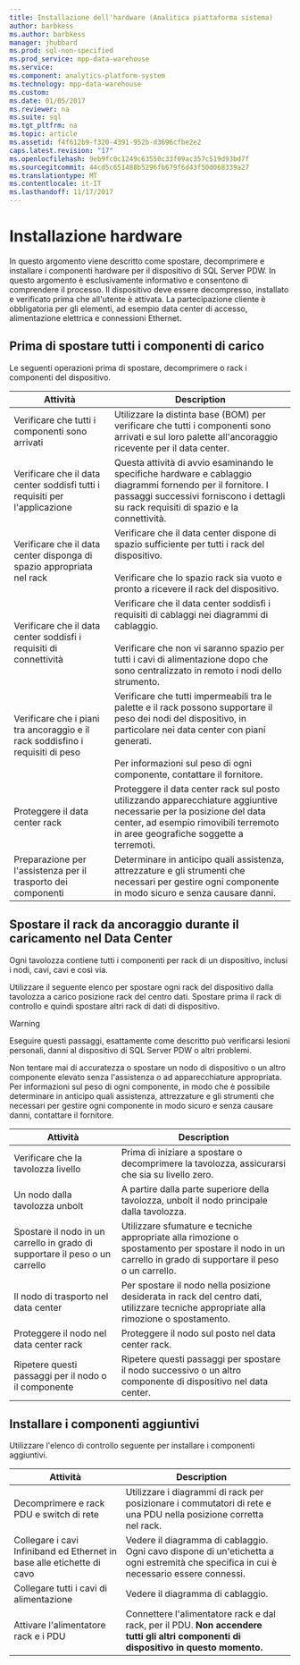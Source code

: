```yaml
---
title: Installazione dell'hardware (Analitica piattaforma sistema)
author: barbkess
ms.author: barbkess
manager: jhubbard
ms.prod: sql-non-specified
ms.prod_service: mpp-data-warehouse
ms.service: 
ms.component: analytics-platform-system
ms.technology: mpp-data-warehouse
ms.custom: 
ms.date: 01/05/2017
ms.reviewer: na
ms.suite: sql
ms.tgt_pltfrm: na
ms.topic: article
ms.assetid: f4f612b9-f320-4391-952b-d3696cfbe2e2
caps.latest.revision: "17"
ms.openlocfilehash: 9eb9fc0c1249c63550c33f09ac357c519d93bd7f
ms.sourcegitcommit: 44cd5c651488b5296fb679f6d43f50d068339a27
ms.translationtype: MT
ms.contentlocale: it-IT
ms.lasthandoff: 11/17/2017
---
```

# <a name="hardware-installation"></a>Installazione hardware
In questo argomento viene descritto come spostare, decomprimere e installare i componenti hardware per il dispositivo di SQL Server PDW. In questo argomento è esclusivamente informativo e consentono di comprendere il processo. Il dispositivo deve essere decompresso, installato e verificato prima che all'utente è attivata. La partecipazione cliente è obbligatoria per gli elementi, ad esempio data center di accesso, alimentazione elettrica e connessioni Ethernet.  
  
## <a name="BeforeMoving"></a>Prima di spostare tutti i componenti di carico  
Le seguenti operazioni prima di spostare, decomprimere o rack i componenti del dispositivo.  
  
|Attività|Description|  
|--------|---------------|  
|Verificare che tutti i componenti sono arrivati|Utilizzare la distinta base (BOM) per verificare che tutti i componenti sono arrivati e sul loro palette all'ancoraggio ricevente per il data center.|  
|Verificare che il data center soddisfi tutti i requisiti per l'applicazione|Questa attività di avvio esaminando le specifiche hardware e cablaggio diagrammi fornendo per il fornitore. I passaggi successivi forniscono i dettagli su rack requisiti di spazio e la connettività.|  
|Verificare che il data center disponga di spazio appropriata nel rack|Verificare che il data center dispone di spazio sufficiente per tutti i rack del dispositivo.<br /><br />Verificare che lo spazio rack sia vuoto e pronto a ricevere il rack del dispositivo.|  
|Verificare che il data center soddisfi i requisiti di connettività|Verificare che il data center soddisfi i requisiti di cablaggi nei diagrammi di cablaggio.<br /><br />Verificare che non vi saranno spazio per tutti i cavi di alimentazione dopo che sono centralizzato in remoto i nodi dello strumento.|  
|Verificare che i piani tra ancoraggio e il rack soddisfino i requisiti di peso|Verificare che tutti impermeabili tra le palette e il rack possono supportare il peso dei nodi del dispositivo, in particolare nei data center con piani generati.<br /><br />Per informazioni sul peso di ogni componente, contattare il fornitore.|  
|Proteggere il data center rack|Proteggere il data center rack sul posto utilizzando apparecchiature aggiuntive necessarie per la posizione del data center, ad esempio rimovibili terremoto in aree geografiche soggette a terremoti.|  
|Preparazione per l'assistenza per il trasporto dei componenti|Determinare in anticipo quali assistenza, attrezzature e gli strumenti che necessari per gestire ogni componente in modo sicuro e senza causare danni.|  
  
## <a name="Moving"></a>Spostare il rack da ancoraggio durante il caricamento nel Data Center  
Ogni tavolozza contiene tutti i componenti per rack di un dispositivo, inclusi i nodi, cavi, cavi e così via.  
  
Utilizzare il seguente elenco per spostare ogni rack del dispositivo dalla tavolozza a carico posizione rack del centro dati. Spostare prima il rack di controllo e quindi spostare altri rack di dati di dispositivo.  
  
> [!WARNING]  
> Eseguire questi passaggi, esattamente come descritto può verificarsi lesioni personali, danni al dispositivo di SQL Server PDW o altri problemi.  
>   
> Non tentare mai di accuratezza o spostare un nodo di dispositivo o un altro componente elevato senza l'assistenza o ad apparecchiature appropriata. Per informazioni sul peso di ogni componente, in modo che è possibile determinare in anticipo quali assistenza, attrezzature e gli strumenti che necessari per gestire ogni componente in modo sicuro e senza causare danni, contattare il fornitore.  
  
|Attività|Description|  
|--------|---------------|  
|Verificare che la tavolozza livello|Prima di iniziare a spostare o decomprimere la tavolozza, assicurarsi che sia su livello zero.|  
|Un nodo dalla tavolozza unbolt|A partire dalla parte superiore della tavolozza, unbolt il nodo principale dalla tavolozza.|  
|Spostare il nodo in un carrello in grado di supportare il peso o un carrello|Utilizzare sfumature e tecniche appropriate alla rimozione o spostamento per spostare il nodo in un carrello in grado di supportare il peso o un carrello.|  
|Il nodo di trasporto nel data center|Per spostare il nodo nella posizione desiderata in rack del centro dati, utilizzare tecniche appropriate alla rimozione o spostamento.|  
|Proteggere il nodo nel data center rack|Proteggere il nodo sul posto nel data center rack.|  
|Ripetere questi passaggi per il nodo o il componente|Ripetere questi passaggi per spostare il nodo successivo o un altro componente di dispositivo nel data center.|  
  
## <a name="AfterMoving"></a>Installare i componenti aggiuntivi  
Utilizzare l'elenco di controllo seguente per installare i componenti aggiuntivi.  
  
|Attività|Description||  
|--------|---------------|-|  
|Decomprimere e rack PDU e switch di rete|Utilizzare i diagrammi di rack per posizionare i commutatori di rete e una PDU nella posizione corretta nel rack.||  
|Collegare i cavi Infiniband ed Ethernet in base alle etichette di cavo|Vedere il diagramma di cablaggio. Ogni cavo dispone di un'etichetta a ogni estremità che specifica in cui è necessario essere connessi.||  
|Collegare tutti i cavi di alimentazione|Vedere il diagramma di cablaggio.||  
|Attivare l'alimentatore rack e i PDU|Connettere l'alimentatore rack e dal rack, per il PDU. **Non accendere tutti gli altri componenti di dispositivo in questo momento.**||  
  
<!-- MISSING LINKS ## See Also  
[Common Metadata Query Examples &#40;SQL Server PDW&#41;](../sqlpdw/common-metadata-query-examples-sql-server-pdw.md)  -->  
  
